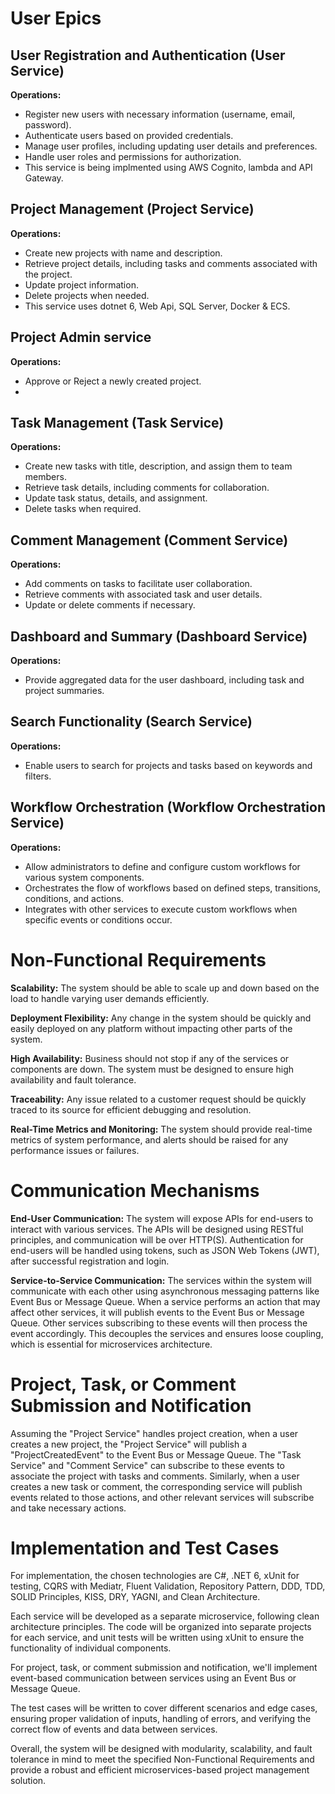 # User Epics

## User Registration and Authentication (User Service)
**Operations:**
- Register new users with necessary information (username, email, password).
- Authenticate users based on provided credentials.
- Manage user profiles, including updating user details and preferences.
- Handle user roles and permissions for authorization.
- This service is being implmented using AWS Cognito, lambda and API Gateway.

## Project Management (Project Service)
**Operations:**
- Create new projects with name and description.
- Retrieve project details, including tasks and comments associated with the project.
- Update project information.
- Delete projects when needed.
- This service uses dotnet 6, Web Api, SQL Server, Docker & ECS.

## Project Admin service
**Operations:**
- Approve or Reject a newly created project.
- 

## Task Management (Task Service)
**Operations:**
- Create new tasks with title, description, and assign them to team members.
- Retrieve task details, including comments for collaboration.
- Update task status, details, and assignment.
- Delete tasks when required.

## Comment Management (Comment Service)
**Operations:**
- Add comments on tasks to facilitate user collaboration.
- Retrieve comments with associated task and user details.
- Update or delete comments if necessary.

## Dashboard and Summary (Dashboard Service)
**Operations:**
- Provide aggregated data for the user dashboard, including task and project summaries.

## Search Functionality (Search Service)
**Operations:**
- Enable users to search for projects and tasks based on keywords and filters.

## Workflow Orchestration (Workflow Orchestration Service)
**Operations:**
- Allow administrators to define and configure custom workflows for various system components.
- Orchestrates the flow of workflows based on defined steps, transitions, conditions, and actions.
- Integrates with other services to execute custom workflows when specific events or conditions occur.

# Non-Functional Requirements
**Scalability:** The system should be able to scale up and down based on the load to handle varying user demands efficiently.

**Deployment Flexibility:** Any change in the system should be quickly and easily deployed on any platform without impacting other parts of the system.

**High Availability:** Business should not stop if any of the services or components are down. The system must be designed to ensure high availability and fault tolerance.

**Traceability:** Any issue related to a customer request should be quickly traced to its source for efficient debugging and resolution.

**Real-Time Metrics and Monitoring:** The system should provide real-time metrics of system performance, and alerts should be raised for any performance issues or failures.

# Communication Mechanisms
**End-User Communication:** The system will expose APIs for end-users to interact with various services. The APIs will be designed using RESTful principles, and communication will be over HTTP(S). Authentication for end-users will be handled using tokens, such as JSON Web Tokens (JWT), after successful registration and login.

**Service-to-Service Communication:** The services within the system will communicate with each other using asynchronous messaging patterns like Event Bus or Message Queue. When a service performs an action that may affect other services, it will publish events to the Event Bus or Message Queue. Other services subscribing to these events will then process the event accordingly. This decouples the services and ensures loose coupling, which is essential for microservices architecture.

# Project, Task, or Comment Submission and Notification
Assuming the "Project Service" handles project creation, when a user creates a new project, the "Project Service" will publish a "ProjectCreatedEvent" to the Event Bus or Message Queue. The "Task Service" and "Comment Service" can subscribe to these events to associate the project with tasks and comments. Similarly, when a user creates a new task or comment, the corresponding service will publish events related to those actions, and other relevant services will subscribe and take necessary actions.

# Implementation and Test Cases
For implementation, the chosen technologies are C#, .NET 6, xUnit for testing, CQRS with Mediatr, Fluent Validation, Repository Pattern, DDD, TDD, SOLID Principles, KISS, DRY, YAGNI, and Clean Architecture.

Each service will be developed as a separate microservice, following clean architecture principles. The code will be organized into separate projects for each service, and unit tests will be written using xUnit to ensure the functionality of individual components.

For project, task, or comment submission and notification, we'll implement event-based communication between services using an Event Bus or Message Queue.

The test cases will be written to cover different scenarios and edge cases, ensuring proper validation of inputs, handling of errors, and verifying the correct flow of events and data between services.

Overall, the system will be designed with modularity, scalability, and fault tolerance in mind to meet the specified Non-Functional Requirements and provide a robust and efficient microservices-based project management solution.
